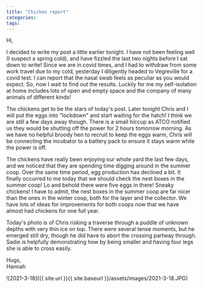 ```yaml
---
title: "Chicken report"
categories:
tags:
---
```


Hi,

I decided to write my post a little earlier tonight. I have not been feeling well (I suspect a spring cold), and have fizzled the last two nights before I sat down to write! Since we are in covid times, and I had to withdraw from some work travel due to my cold, yesterday I diligently headed to Vegreville for a covid test. I can report that the nasal swab feels as peculiar as you would expect. So, now I wait to find out the results. Luckily for me my self-isolation at home includes lots of open and empty space and the company of many animals of different kinds!

The chickens get to be the stars of today's post. Later tonight Chris and I will put the eggs into "lockdown" and start waiting for the hatch! I think we are still a few days away though. There is a small hiccup as ATCO notified us they would be shutting off the power for 2 hours tomorrow morning. As we have no helpful broody hen to recruit to keep the eggs warm, Chris will be connecting the incubator to a battery pack to ensure it stays warm while the power is off.

The chickens have really been enjoying our whole yard the last few days, and we noticed that they are spending time digging around in the summer coop. Over the same time period, egg production has declined a bit. It finally occurred to me today that we should check the nest boxes in the summer coop! Lo and behold there were five eggs in there! Sneaky chickens! I have to admit, the nest boxes in the summer coop are far nicer than the ones in the winter coop, both for the layer and the collector. We have lots of ideas for improvements for both coops now that we have almost had chickens for one full year.

Today's photo is of Chris risking a traverse through a puddle of unknown depths with very thin ice on top. There were several tense moments, but he emerged still dry, though he did have to abort the crossing partway through. Sadie is helpfully demonstrating how by being smaller and having four legs she is able to cross easily.

Hugs,<br />
Hannah

![2021-3-18]({{ site.url }}{{ site.baseurl }}/assets/images/2021-3-18.JPG)